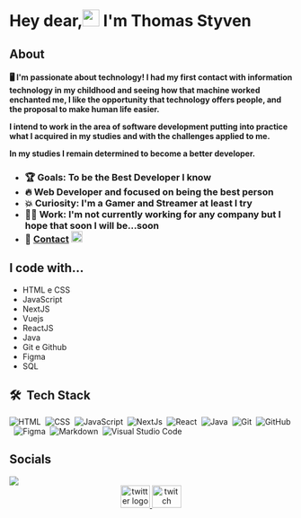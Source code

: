 <h1 align="left">Hey dear,<img src="https://raw.githubusercontent.com/kaueMarques/kaueMarques/master/hi.gif" height="30px"> I'm Thomas Styven </h1>

<p align="left">
<h2>About
<h4>🖥️ I'm passionate about technology! I had my first contact with information technology in my childhood and seeing how that machine worked enchanted me, I like the opportunity that technology offers people, and the proposal to make human life easier.

I intend to work in the area of ​​software development putting into practice what I acquired in my studies and with the challenges applied to me.

In my studies I remain determined to become a better developer.<h4>
<h3>

- 🏆 Goals: To be the Best Developer I know
- 🔥 Web Developer and focused on being the best person
- 💥 Curiosity: I'm a Gamer and Streamer at least I try
- 👨‍💻 Work: I'm not currently working for any company but I hope that soon I will be...soon
- 📲 [Contact](https://www.linkedin.com/in/thomas-menezes/) <img src="https://raw.githubusercontent.com/maurodesouza/profile-readme-generator/master/src/assets/icons/social/linkedin/default.svg" width="20" height="20" alt="linkedin logo"  />
<!-- 🌱 I’m currently learning...
!- 👯 I’m looking to collaborate on .. -->


<h2 align="left">I code with...</h2>

- HTML e CSS
- JavaScript
- NextJS
- Vuejs
- ReactJS
- Java
- Git e Github
- Figma
- SQL

## 🛠 &nbsp;Tech Stack
![HTML](https://img.shields.io/badge/-HTML-05122A?style=flat&logo=HTML5)&nbsp;
![CSS](https://img.shields.io/badge/-CSS-05122A?style=flat&logo=CSS3&logoColor=1572B6)&nbsp;
![JavaScript](https://img.shields.io/badge/-JavaScript-05122A?style=flat&logo=javascript)&nbsp;
![NextJs](https://img.shields.io/badge/-NextJs-05122A?style=flat&logo=nextjs)&nbsp;
![React](https://img.shields.io/badge/-React-05122A?style=flat&logo=react)&nbsp;
![Java](https://img.shields.io/badge/-Java-05122A?style=flat&logo=java)&nbsp;
![Git](https://img.shields.io/badge/-Git-05122A?style=flat&logo=git)&nbsp;
![GitHub](https://img.shields.io/badge/-GitHub-05122A?style=flat&logo=github)&nbsp;
![Figma](https://img.shields.io/badge/-Figma-05122A?style=flat&logo=github)&nbsp;
![Markdown](https://img.shields.io/badge/-Markdown-05122A?style=flat&logo=markdown)&nbsp;
![Visual Studio Code](https://img.shields.io/badge/-Visual%20Studio%20Code-05122A?style=flat&logo=visual-studio-code&logoColor=007ACC)&nbsp;

## Socials
<img align="center" src="https://visitor-badge.laobi.icu/badge?page_id=Istivis.Istivis&left_color=black&right_color=darkgoldenrod&left_text=Visitors"  />
<div align="center">
   <a href="https://twitter.com/shukiren"><img src="https://raw.githubusercontent.com/maurodesouza/profile-readme-generator/master/src/assets/icons/social/twitter/default.svg" width="52" height="40" alt="twitter logo"  />
   <a href="https://www.twitch.tv/iistivis"><img src="https://raw.githubusercontent.com/maurodesouza/profile-readme-generator/master/src/assets/icons/social/twitch/default.svg" width="52" height="40" alt="twitch logo"  />
</div>

<!--If you like something on the profile feel free to pick something up -->

